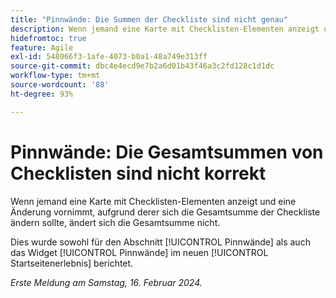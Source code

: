 ```yaml
---
title: "Pinnwände: Die Summen der Checkliste sind nicht genau"
description: Wenn jemand eine Karte mit Checklisten-Elementen anzeigt und eine Änderung vornimmt, aufgrund derer sich die Gesamtsumme der Checkliste ändern sollte, ändert sich die Gesamtsumme nicht.
hidefromtoc: true
feature: Agile
exl-id: 548066f3-1afe-4073-b0a1-48a749e313ff
source-git-commit: dbc4e4ecd9e7b2a6d01b43f46a3c2fd128c1d1dc
workflow-type: tm+mt
source-wordcount: '88'
ht-degree: 93%

---
```


# Pinnwände: Die Gesamtsummen von Checklisten sind nicht korrekt

<!--

>[!NOTE]
>
>This issue was fixed on April 11, 2024.

-->

Wenn jemand eine Karte mit Checklisten-Elementen anzeigt und eine Änderung vornimmt, aufgrund derer sich die Gesamtsumme der Checkliste ändern sollte, ändert sich die Gesamtsumme nicht.

Dies wurde sowohl für den Abschnitt [!UICONTROL Pinnwände] als auch das Widget [!UICONTROL Pinnwände] im neuen [!UICONTROL Startseitenerlebnis] berichtet.

_Erste Meldung am Samstag, 16. Februar 2024._
